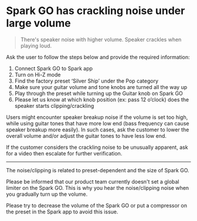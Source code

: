 # Spark GO has crackling noise under large volume
> There's speaker noise with higher volume.
> Speaker crackles when playing loud.

Ask the user to follow the steps below and provide the required information:

 1. Connect Spark GO to Spark app
 2. Turn on Hi-Z mode
 3. Find the factory preset ‘Silver Ship’ under the Pop category
 4. Make sure your guitar volume and tone knobs are turned all the way up
 5. Play through the preset while turning up the Guitar knob on Spark GO
 6. Please let us know at which knob position (ex: pass 12 o’clock) does the speaker starts clipping/crackling

Users might encounter speaker breakup noise if the volume is set too high, while using guitar tones that have more low end (bass frequency can cause speaker breakup more easily). In such cases, ask the customer to lower the overall volume and/or adjust the guitar tones to have less low end.

If the customer considers the crackling noise to be unusually apparent, ask for a video then escalate for further verification.

---
The noise/clipping is related to preset-dependent and the size of Spark GO.   

Please be informed that our product team currently doesn't set a global limiter on the Spark GO. This is why you hear the noise/clipping noise when you gradually turn up the volume. 

Please try to decrease the volume of the Spark GO or put a compressor on the preset in the Spark app to avoid this issue.